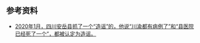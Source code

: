 
## 参考资料

- [2020年1月，四川安岳县抓了一个“造谣”的，他说“川渝都有病例了”和“县医院已经死了一个”，都被认定为造谣。](https://twitter.com/SpeechFreedomCN/status/1513890346945634309?cxt=HHwWioCz6fzPtYIqAAAA)
